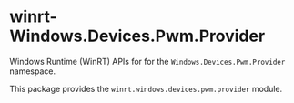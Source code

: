 <!-- warning: Please don't edit this file. It was automatically generated. -->

# winrt-Windows.Devices.Pwm.Provider

Windows Runtime (WinRT) APIs for for the `Windows.Devices.Pwm.Provider` namespace.

This package provides the `winrt.windows.devices.pwm.provider` module.
